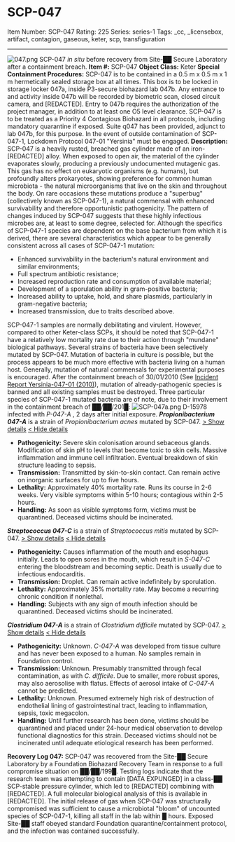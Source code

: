 # SCP-047
Item Number: SCP-047
Rating: 225
Series: series-1
Tags: _cc, _licensebox, artifact, contagion, gaseous, keter, scp, transfiguration

---

![047.png](https://scp-wiki.wdfiles.com/local--files/scp-047/047.png)
SCP-047 _in situ_ before recovery from Site-██ Secure Laboratory after a containment breach.
**Item #:** SCP-047
**Object Class:** Keter
**Special Containment Procedures:** SCP-047 is to be contained in a 0.5 m x 0.5 m x 1 m hermetically sealed storage box at all times. This box is to be locked in storage locker 047a, inside P3-secure biohazard lab 047b. Any entrance to and activity inside 047b will be recorded by biometric scan, closed circuit camera, and [REDACTED].
Entry to 047b requires the authorization of the project manager, in addition to at least one O5 level clearance. SCP-047 is to be treated as a Priority 4 Contagious Biohazard in all protocols, including mandatory quarantine if exposed. Suite q047 has been provided, adjunct to lab 047b, for this purpose.
In the event of outside contamination of SCP-047-1, Lockdown Protocol 047-01 "Yersinia" must be engaged.
**Description:** SCP-047 is a heavily rusted, breached gas cylinder made of an iron-[REDACTED] alloy. When exposed to open air, the material of the cylinder evaporates slowly, producing a previously undocumented mutagenic gas. This gas has no effect on eukaryotic organisms (e.g. humans), but profoundly alters prokaryotes, showing preference for common human microbiota - the natural microorganisms that live on the skin and throughout the body. On rare occasions these mutations produce a "superbug" (collectively known as SCP-047-1), a natural commensal with enhanced survivability and therefore opportunistic pathogenicity. The pattern of changes induced by SCP-047 suggests that these highly infectious microbes are, at least to some degree, selected for.
Although the specifics of SCP-047-1 species are dependent on the base bacterium from which it is derived, there are several characteristics which appear to be generally consistent across all cases of SCP-047-1 mutation:
  * Enhanced survivability in the bacterium's natural environment and similar environments;
  * Full spectrum antibiotic resistance;
  * Increased reproduction rate and consumption of available material;
  * Development of a sporulation ability in gram-positive bacteria;
  * Increased ability to uptake, hold, and share plasmids, particularly in gram-negative bacteria;
  * Increased transmission, due to traits described above.

SCP-047-1 samples are normally debilitating and virulent. However, compared to other Keter-class SCPs, it should be noted that SCP-047-1 have a relatively low mortality rate due to their action through "mundane" biological pathways.
Several strains of bacteria have been selectively mutated by SCP-047. Mutation of bacteria in culture is possible, but the process appears to be much more effective with bacteria living on a human host. Generally, mutation of natural commensals for experimental purposes is encouraged. After the containment breach of 30/01/2010 (See [Incident Report Yersinia-047-01 (2010)](/incident-report-yersinia-047-01-2010)), mutation of already-pathogenic species is banned and all existing samples must be destroyed.
Three particular species of SCP-047-1 mutated bacteria are of note, due to their involvement in the containment breach of ██/██/201█:
![SCP-047a.png](https://scp-wiki.wdfiles.com/local--files/scp-047/SCP-047a.png)
D-15978 infected with _P-047-A_ , 2 days after initial exposure.
**_Propionibacterium 047-A_** is a strain of _Propionibacterium acnes_ mutated by SCP-047.
[> Show details](javascript:;)
[< Hide details](javascript:;)
  * **Pathogenicity:** Severe skin colonisation around sebaceous glands. Modification of skin pH to levels that become toxic to skin cells. Massive inflammation and immune cell infiltration. Eventual breakdown of skin structure leading to sepsis.
  * **Transmission:** Transmitted by skin-to-skin contact. Can remain active on inorganic surfaces for up to five hours.
  * **Lethality:** Approximately 40% mortality rate. Runs its course in 2-6 weeks. Very visible symptoms within 5-10 hours; contagious within 2-5 hours.
  * **Handling:** As soon as visible symptoms form, victims must be quarantined. Deceased victims should be incinerated.

**_Streptococcus 047-C_** is a strain of _Streptococcus mitis_ mutated by SCP-047.
[> Show details](javascript:;)
[< Hide details](javascript:;)
  * **Pathogenicity:** Causes inflammation of the mouth and esophagus initially. Leads to open sores in the mouth, which result in _S-047-C_ entering the bloodstream and becoming septic. Death is usually due to infectious endocarditis.
  * **Transmission:** Droplet. Can remain active indefinitely by sporulation.
  * **Lethality:** Approximately 35% mortality rate. May become a recurring chronic condition if nonlethal.
  * **Handling:** Subjects with any sign of mouth infection should be quarantined. Deceased victims should be incinerated.

**_Clostridium 047-A_** is a strain of _Clostridium difficile_ mutated by SCP-047.
[> Show details](javascript:;)
[< Hide details](javascript:;)
  * **Pathogenicity:** Unknown. _C-047-A_ was developed from tissue culture and has never been exposed to a human. No samples remain in Foundation control.
  * **Transmission:** Unknown. Presumably transmitted through fecal contamination, as with _C. difficile_. Due to smaller, more robust spores, may also aerosolise with flatus. Effects of aerosol intake of _C-047-A_ cannot be predicted.
  * **Lethality:** Unknown. Presumed extremely high risk of destruction of endothelial lining of gastrointestinal tract, leading to inflammation, sepsis, toxic megacolon.
  * **Handling:** Until further research has been done, victims should be quarantined and placed under 24-hour medical observation to develop functional diagnostics for this strain. Deceased victims should not be incinerated until adequate etiological research has been performed.

**Recovery Log 047:** SCP-047 was recovered from the Site-██ Secure Laboratory by a Foundation Biohazard Recovery Team in response to a full compromise situation on ██/██/199█. Testing logs indicate that the research team was attempting to contain [DATA EXPUNGED] in a class-██ SCP-stable pressure cylinder, which led to [REDACTED] combining with [REDACTED]. A full molecular biological analysis of this is available in [REDACTED]. The initial release of gas when SCP-047 was structurally compromised was sufficient to cause a microbiotal "bloom" of uncounted species of SCP-047-1, killing all staff in the lab within █ hours. Exposed Site-██ staff obeyed standard Foundation quarantine/containment protocol, and the infection was contained successfully.